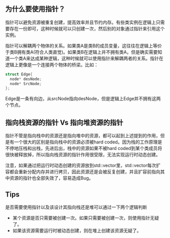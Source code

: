 ## 为什么要使用指针？

指针可以避免资源被重复创建，提高效率并且节约内存。有些类实例在逻辑上只需要存在一份即可，这种时候就可以只创建一次，然后别的对象通过指针来引用这个实例。

指针可以解耦两个物体的关系。如果类A是类B的成员变量，这往往在逻辑上等价于类B拥有类A(符合人类直觉)。如果类B在逻辑上并不拥有类A，但是确实需要知道一个类A来达成某种逻辑，这种时候就可以使用指针来解耦两者的关系。指针在逻辑上更像是一个连接两个物体的桥梁。比如：

```c++
struct Edge{
  node* desNode;
  node* SrcNode;
};
```

Edge是一条有向边，从srcNode指向desNode，但是逻辑上Edge并不拥有这两个节点。



## 指向栈资源的指针 Vs 指向堆资源的指针

指针不管是指向栈中的资源还是指向堆中的资源，都可以起到上述提到的作用，但是有一个很大的区别是指向栈中的资源必须被hard coded。因为栈的工作原理是不停地压栈和出栈，先进后出，栈中的资源如果不被hard coded到某个类成员将很快被释放掉，所以指向栈资源的指针作用很受限，无法实现运行时动态创建。

注意，如果通过把运行时动态创建的资源放到std::vector里，std::vector每次扩容都会重新分配内存并进行拷贝，因此资源还是会被反复创建，并且扩容前指向其中资源的指针也全部失效了，容易造成Bug。



## Tips

是否需要使用指针以及该设计其指向栈还是堆可以通过一下两个逻辑判断

* 某个资源是否只需要被创建一次。如果只需要被创建一次，则使用指针无疑了。
* 如果该资源需要运行时被动态创建，则在堆上创建该资源无疑了。

